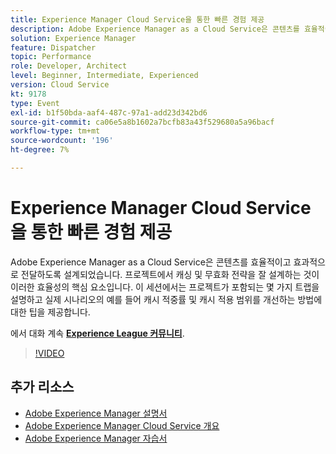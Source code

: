 ```yaml
---
title: Experience Manager Cloud Service을 통한 빠른 경험 제공
description: Adobe Experience Manager as a Cloud Service은 콘텐츠를 효율적이고 효과적으로 전달하도록 설계되었습니다. 프로젝트에서 캐싱 및 무효화 전략을 잘 설계하는 것이 이러한 효율성의 핵심 요소입니다. 이 세션에서는 프로젝트가 포함되는 몇 가지 트랩을 설명하고 실제 시나리오의 예를 들어 캐시 적중률 및 캐시 적용 범위를 개선하는 방법에 대한 팁을 제공합니다.
solution: Experience Manager
feature: Dispatcher
topic: Performance
role: Developer, Architect
level: Beginner, Intermediate, Experienced
version: Cloud Service
kt: 9178
type: Event
exl-id: b1f50bda-aaf4-487c-97a1-add23d342bd6
source-git-commit: ca06e5a8b1602a7bcfb83a43f529680a5a96bacf
workflow-type: tm+mt
source-wordcount: '196'
ht-degree: 7%

---
```


# Experience Manager Cloud Service을 통한 빠른 경험 제공

Adobe Experience Manager as a Cloud Service은 콘텐츠를 효율적이고 효과적으로 전달하도록 설계되었습니다. 프로젝트에서 캐싱 및 무효화 전략을 잘 설계하는 것이 이러한 효율성의 핵심 요소입니다. 이 세션에서는 프로젝트가 포함되는 몇 가지 트랩을 설명하고 실제 시나리오의 예를 들어 캐시 적중률 및 캐시 적용 범위를 개선하는 방법에 대한 팁을 제공합니다.

에서 대화 계속 **[Experience League 커뮤니티](https://adobe.ly/3CUkzoB)**.

>[!VIDEO](https://video.tv.adobe.com/v/337846/?quality=12&learn=on&hidetitle=true)

## 추가 리소스

- [Adobe Experience Manager 설명서](https://experienceleague.adobe.com/docs/experience-manager-cloud-service.html)
- [Adobe Experience Manager Cloud Service 개요](https://experienceleague.adobe.com/docs/experience-manager-cloud-service/overview/home.html)
- [Adobe Experience Manager 자습서](https://experienceleague.adobe.com/docs/experience-manager-tutorials.html)
